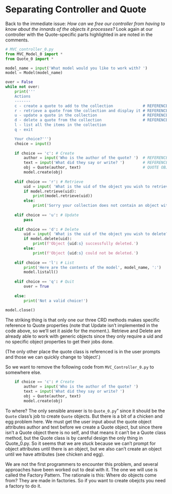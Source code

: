 # Separating Controller and Quote

Back to the immediate issue: *How can we free our controller from having
to know about the innards of the objects it processes?* Look again at
our controller with the Quote-specific parts highlighted in
are noted in the comments.

``` python
# MVC_controller_0.py
from MVC_Model_0 import *
from Quote_0 import *

model_name = input('What model would you like to work with? ')
model = Model(model_name)

over = False
while not over:
    print('''
    Actions
    -------
    c - create a quote to add to the collection             # REFERENCES QUOTE
    r - retrieve a quote from the collection and display it # REFERENCES QUOTE
    u - update a quote in the collection                    # REFERENCES QUOTE
    d - delete a quote from the collection                  # REFERENCES QUOTE
    l - list all the items in the collection
    q - exit

    Your choice?''')
    choice = input()
    
    if choice == 'c': # Create
        author = input('Who is the author of the quote? ')  # REFERENCES QUOTE
        text = input('What did they say or write? ')        # REFERENCES QUOTE
        obj = Quote(author, text)                           # QUOTE OBJECT
        model.create(obj)
        
    elif choice == 'r': # Retrieve
        uid = input( 'What is the uid of the object you wish to retrieve? ')
        if model.retrieve(uid):
            print(model.retrieve(uid))
        else:
            print('Sorry your collection does not contain an object with that uid.')
    
    elif choice == 'u': # Update
        pass
    
    elif choice == 'd': # Delete
        uid = input( 'What is the uid of the object you wish to delete? ')
        if model.delete(uid):
            print(f'Object {uid:s} successfully deleted.')
        else:
            print(f'Object {uid:s} could not be deleted.')
    
    elif choice == 'l': # List
        print('Here are the contents of the model', model_name, ':')
        model.listall()
            
    elif choice == 'q': # Quit
        over = True
        
    else:
        print('Not a valid choice!')
        
model.close()
```

The striking thing is that only one our three CRD methods makes specific
reference to Quote properties (note that Update isn’t implemented in
the code above, so we’ll set it aside for the moment.). Retrieve and
Delete are already able to work with generic objects since they only
require a uid and no specific object properties to get their jobs done.

(The only other place the quote class is referenced is in the user
prompts and those we can quickly change to ’object’.)

So we want to remove the following code from `MVC_Controller_0.py` to 
somewhere else.

``` python
    if choice == 'c': # Create
        author = input('Who is the author of the quote? ')
        text = input('What did they say or write? ')
        obj = Quote(author, text)
        model.create(obj)
```

To where? The only sensible answer is to `Quote_0.py`” since it
should be the `Quote` class’s job to create `Quote` objects. But there
is a bit of a chicken and egg problem here. We must get the user input
about the quote object attributes author and text before we create a
Quote object, but since there isn’t a Quote object there is no self,
and that means it can’t be a Quote class method, but the Quote class is
by careful design the only thing in Quote_0.py. So it seems that we are
stuck because we can’t prompt for object attributes until there is an
object, but we also can’t create an object until we have attributes
(see chicken and egg).

We are not the first programmers to encounter this problem, and several
approaches have been worked out to deal with it. The one we will use is
called the Factory Pattern. The rationale is this: Where do objects come
from? They are made in factories. So if you want to create obejcts you
need a factory to do it.
